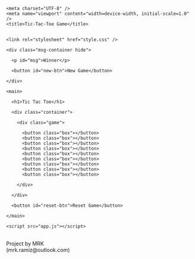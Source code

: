 <!DOCTYPE html>
<html lang="en">
    
  <head>
      
    <meta charset="UTF-8" />
    <meta name="viewport" content="width=device-width, initial-scale=1.0" />
    <title>Tic-Tac-Toe Game</title>
    
    
    <link rel="stylesheet" href="style.css" />
    
  </head>
  <body>
      
    
    
    
    
    
    
    <div class="msg-container hide">
        
      <p id="msg">Winner</p>
      
      <button id="new-btn">New Game</button>
      
    </div>
    
    <main>
        
      <h1>Tic Tac Toe</h1>
      
      <div class="container">
          
        <div class="game">
            
          <button class="box"></button>
          <button class="box"></button>
          <button class="box"></button>
          <button class="box"></button>
          <button class="box"></button>
          <button class="box"></button>
          <button class="box"></button>
          <button class="box"></button>
          <button class="box"></button>
          
        </div>
        
      </div>
      
      <button id="reset-btn">Reset Game</button>
      
    </main>
    
    <script src="app.js"></script>
    
  </body>
  </br>
  <footer>Project by MRK</br>
  (mrk.ramiz@outlook.com)
  </footer>
</html>
